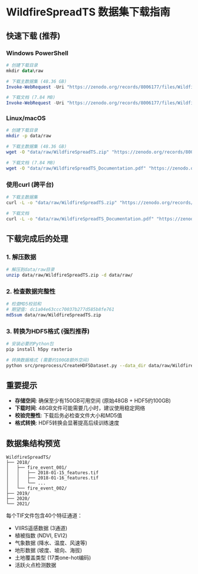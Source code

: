 # WildfireSpreadTS 数据集下载指南

## 快速下载 (推荐)

### Windows PowerShell
```powershell
# 创建下载目录
mkdir data\raw

# 下载主数据集 (48.36 GB)
Invoke-WebRequest -Uri "https://zenodo.org/records/8006177/files/WildfireSpreadTS.zip?download=1" -OutFile "data\raw\WildfireSpreadTS.zip"

# 下载文档 (7.84 MB)
Invoke-WebRequest -Uri "https://zenodo.org/records/8006177/files/WildfireSpreadTS_Documentation.pdf?download=1" -OutFile "data\raw\WildfireSpreadTS_Documentation.pdf"
```

### Linux/macOS
```bash
# 创建下载目录
mkdir -p data/raw

# 下载主数据集 (48.36 GB)
wget -O "data/raw/WildfireSpreadTS.zip" "https://zenodo.org/records/8006177/files/WildfireSpreadTS.zip?download=1"

# 下载文档 (7.84 MB)  
wget -O "data/raw/WildfireSpreadTS_Documentation.pdf" "https://zenodo.org/records/8006177/files/WildfireSpreadTS_Documentation.pdf?download=1"
```

### 使用curl (跨平台)
```bash
# 下载主数据集
curl -L -o "data/raw/WildfireSpreadTS.zip" "https://zenodo.org/records/8006177/files/WildfireSpreadTS.zip?download=1"

# 下载文档
curl -L -o "data/raw/WildfireSpreadTS_Documentation.pdf" "https://zenodo.org/records/8006177/files/WildfireSpreadTS_Documentation.pdf?download=1"
```

## 下载完成后的处理

### 1. 解压数据
```bash
# 解压到data/raw目录
unzip data/raw/WildfireSpreadTS.zip -d data/raw/
```

### 2. 检查数据完整性
```bash
# 检查MD5校验和
# 期望值: dc1a04e63ccc70037b277d585b8fe761
md5sum data/raw/WildfireSpreadTS.zip
```

### 3. 转换为HDF5格式 (强烈推荐)
```bash
# 安装必要的Python包
pip install h5py rasterio

# 转换数据格式 (需要约100GB额外空间)
python src/preprocess/CreateHDF5Dataset.py --data_dir data/raw/WildfireSpreadTS --target_dir data/processed/
```

## 重要提示

- **存储空间**: 确保至少有150GB可用空间 (原始48GB + HDF5约100GB)
- **下载时间**: 48GB文件可能需要几小时，建议使用稳定网络
- **校验完整性**: 下载后务必检查文件大小和MD5值
- **格式转换**: HDF5转换会显著提高后续训练速度

## 数据集结构预览

```
WildfireSpreadTS/
├── 2018/
│   ├── fire_event_001/
│   │   ├── 2018-01-15_features.tif
│   │   ├── 2018-01-16_features.tif
│   │   └── ...
│   └── fire_event_002/
├── 2019/
├── 2020/
└── 2021/
```

每个TIF文件包含40个特征通道：
- VIIRS遥感数据 (3通道)
- 植被指数 (NDVI, EVI2)
- 气象数据 (降水、温度、风速等)
- 地形数据 (坡度、坡向、海拔)
- 土地覆盖类型 (17类one-hot编码)
- 活跃火点检测数据 